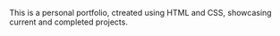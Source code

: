 This is a personal portfolio, ctreated using HTML and CSS, showcasing current and completed projects.
